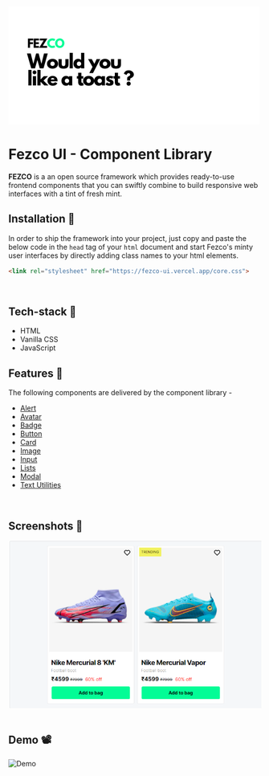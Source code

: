 <img src="assets/cold, smooth & tasty..png">

# Fezco UI - Component Library
**FEZCO** is a an open source framework which provides ready-to-use frontend components that you can swiftly
combine to build responsive web interfaces with a tint of fresh mint.
<br />


## Installation 🧩
In order to ship the framework into your project, just copy and paste the below code in the `head` tag of your `html` document
and start Fezco's minty user interfaces by directly adding class names to your html elements.

```html
<link rel="stylesheet" href="https://fezco-ui.vercel.app/core.css">
```
<br />

## Tech-stack 🍴
- HTML
- Vanilla CSS
- JavaScript

## Features 📌
The following components are delivered by the component library -
- [Alert](https://fezco-ui-6w6m6vfax-thenorthkun.vercel.app/components/alert/alert.html)
- [Avatar](https://fezco-ui.vercel.app/components/avatar/avatar.html)
- [Badge](https://fezco-ui.vercel.app/components/badge/badge.html)
- [Button](https://fezco-ui.vercel.app/components/button/button.html)
- [Card](https://fezco-ui.vercel.app/components/card/card.html)
- [Image](https://fezco-ui.vercel.app/components/image/image.html)
- [Input](https://fezco-ui.vercel.app/components/input/input.html)
- [Lists](https://fezco-ui.vercel.app/components/list/list.html)
- [Modal](https://fezco-ui.vercel.app/components/modal/modal.html)
- [Text Utilities](https://fezco-ui.vercel.app/get-started/typography/typography.html)
<br />

## Screenshots 📸
![Cards](./assets/cardSS.png)
<br />
<br />

## Demo 📽️
![Demo](./assets/demo.gif)

##

